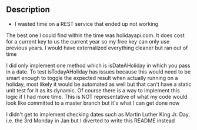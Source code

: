 ## Description

* I wasted time on a REST service that ended up not working
 
The best one I could find within the time was holidayapi.com. It does cost for a current key to us the current year so my 
free key can only use previous years. I would have externalized everything cleaner but ran out of time

I did only implement one method which is isDateAHoliday in which you pass in a date. To test isTodayAHoliday has issues 
because this would need to be smart enough to toggle the expected result when actually running on a holiday, most 
likely it would be automated as well but that can't have a static unit test for it as its dynamic. Of course there is a 
way to implement this logic if I had more time. This is NOT representative of what my code would look like committed to a 
master branch but it's what I can get done now 
 
I didn't get to implement checking dates such as Martin Luther King Jr. Day, i.e. the 3rd Monday in Jan but I diverted 
to write this README instead 